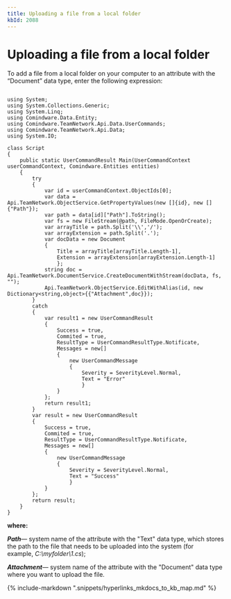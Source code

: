 ```yaml
---
title: Uploading a file from a local folder
kbId: 2088
---
```



# Uploading a file from a local folder

To add a file from a local folder on your computer to an attribute with the “Document” data type, enter the following expression:

```

using System;
using System.Collections.Generic;
using System.Linq;
using Comindware.Data.Entity;
using Comindware.TeamNetwork.Api.Data.UserCommands;
using Comindware.TeamNetwork.Api.Data;
using System.IO;
 
class Script
{
    public static UserCommandResult Main(UserCommandContext userCommandContext, Comindware.Entities entities)
    {
        try
        {
            var id = userCommandContext.ObjectIds[0];
            var data = Api.TeamNetwork.ObjectService.GetPropertyValues(new []{id}, new []{"Path"});
            var path = data[id]["Path"].ToString();
            var fs = new FileStream(@path, FileMode.OpenOrCreate);
            var arrayTitle = path.Split('\\','/');
            var arrayExtension = path.Split('.');
            var docData = new Document
            {
                Title = arrayTitle[arrayTitle.Length-1],
                Extension = arrayExtension[arrayExtension.Length-1]
                };
            string doc = Api.TeamNetwork.DocumentService.CreateDocumentWithStream(docData, fs, "");
            Api.TeamNetwork.ObjectService.EditWithAlias(id, new Dictionary<string,object>{{"Attachment",doc}});
        }
        catch
        {
            var result1 = new UserCommandResult
            {
                Success = true,
                Commited = true,
                ResultType = UserCommandResultType.Notificate,
                Messages = new[]
                {
                    new UserCommandMessage
                    {
                        Severity = SeverityLevel.Normal,
                        Text = "Error"
                        }
                }
            };
            return result1;
        }
        var result = new UserCommandResult
        {
            Success = true,
            Commited = true,
            ResultType = UserCommandResultType.Notificate,
            Messages = new[]
            {
                new UserCommandMessage
                {
                    Severity = SeverityLevel.Normal,
                    Text = "Success"
                    }
            }
        };
        return result;
    }
}

```

**where:**

***Path***— system name of the attribute with the "Text" data type, which stores the path to the file that needs to be uploaded into the system (for example, *C:\myfolder\1.cs*);

***Attachment***— system name of the attribute with the "Document" data type where you want to upload the file.

{% include-markdown ".snippets/hyperlinks_mkdocs_to_kb_map.md" %}
